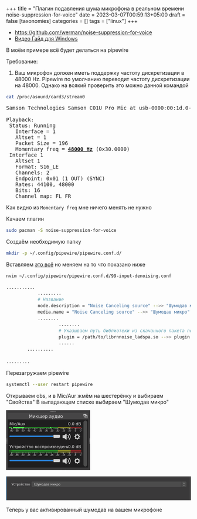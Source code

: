 +++
title = "Плагин подавления шума микрофона в реальном времени noise-suppression-for-voice"
date = 2023-03-07T00:59:13+05:00
draft = false
[taxonomies]
categories = []
tags = ["linux"]
+++

- https://github.com/werman/noise-suppression-for-voice
- [Видео Гайд для Windows](https://www.youtube.com/watch?v=lrrUXVoNpqg)

В моём примере всё будет делаться на pipewire

Требование:

1. Ваш микрофон должен иметь поддержку частоту дискретизации в 48000 Hz. Pipewire по умолчанию переводит частоту дискретизации на 48000. Однако на всякий проверить это можно данной командой

```bash
cat /proc/asound/card3/stream0
```

<pre>
Samson Technologies Samson C01U Pro Mic at usb-0000:00:1d.0-1.6, full speed : USB Audio

Playback:
 Status: Running
   Interface = 1
   Altset = 1
   Packet Size = 196
   Momentary freq = <u><b>48000 Hz</b></u> (0x30.0000)
 Interface 1
   Altset 1
   Format: S16_LE
   Channels: 2
   Endpoint: 0x01 (1 OUT) (SYNC)
   Rates: 44100, 48000
   Bits: 16
   Channel map: FL FR
</pre>

Как видно из `Momentary freq` мне ничего менять не нужно

Качаем плагин

```bash
sudo pacman -S noise-suppression-for-voice
```

Создаём необходимую папку

```bash
mkdir -p ~/.config/pipewire/pipewire.conf.d/
```

Вставляем [это всё](https://github.com/werman/noise-suppression-for-voice#:~:text=context.modules%20%3D%20%5B%0A%7B%20%20%20name%20%3D%20libpipewire,Source%0A%20%20%20%20%20%20%20%20%20%20%20%20audio.rate%20%3D%2048000%0A%20%20%20%20%20%20%20%20%7D%0A%20%20%20%20%7D%0A%7D%0A%5D) но меняем на то что показано ниже

```bash
nvim ~/.config/pipewire/pipewire.conf.d/99-input-denoising.conf
```

```bash
...........
			.........
			# Название
			node.description = "Noise Canceling source" -->> "Шумодав микро"
			media.name = "Noise Canceling source" -->> "Шумодав микро"
			........
					........
					# Указываем путь библиотеки из скачанного пакета noise-suppression-for-voice
					plugin = /path/to/librnnoise_ladspa.so -->> plugin = /usr/lib/ladspa/librnnoise_ladspa.so
					......
		..........

.........
```

Перезагружаем pipewire

```bash
systemctl --user restart pipewire
```

Открываем obs, и в Mic/Aur жмём на шестерёнку и выбираем "Свойства"
В выпадающем списке выбираем "Шумодав микро"

![](/images/noise-suppression-for-voice-archlinux/obs.png)

![](/images/noise-suppression-for-voice-archlinux/obs-noise-suppression-source.png)

Теперь у вас активированный шумодав на вашем микрофоне
